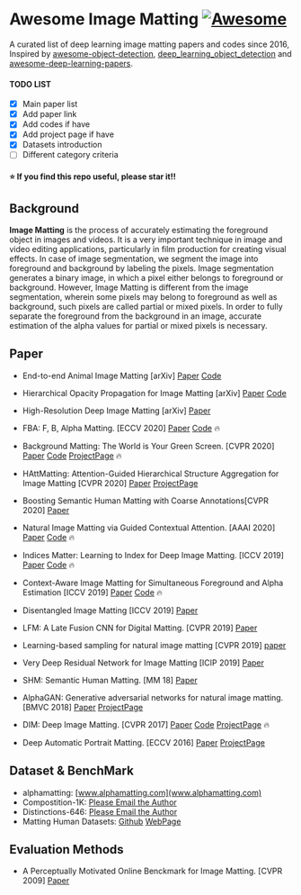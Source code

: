 # Awesome Image Matting [![Awesome](https://awesome.re/badge.svg)](https://awesome.re)

A curated list of deep learning image matting papers and codes since 2016, Inspired by [awesome-object-detection](https://github.com/amusi/awesome-object-detection), [deep_learning_object_detection](https://github.com/hoya012/deep_learning_object_detection) and [awesome-deep-learning-papers](https://github.com/terryum/awesome-deep-learning-papers).

#### TODO LIST

- [x] Main paper list
- [x] Add paper link
- [x] Add codes if have
- [x] Add project page if have
- [x] Datasets introduction
- [ ] Different category criteria

#### :star: If you find this repo useful, please star it!!

## Background

**Image Matting** is the process of accurately estimating the foreground object in images and videos. It is a very important technique in image and video editing applications, particularly in film production for creating visual effects. In case of image segmentation, we segment the image into foreground and background by labeling the pixels. Image segmentation generates a binary image, in which a pixel either belongs to foreground or background. However, Image Matting is different from the image segmentation, wherein some pixels may belong to foreground as well as background, such pixels are called partial or mixed pixels. In order to fully separate the foreground from the background in an image, accurate estimation of the alpha values for partial or mixed pixels is necessary.

## Paper

- End-to-end Animal Image Matting [arXiv] [Paper](https://arxiv.org/pdf/2010.16188.pdf) [Code](https://github.com/JizhiziLi/animal-matting)

- Hierarchical Opacity Propagation for Image Matting [arXiv] [Paper](https://arxiv.org/pdf/2004.03249.pdf) [Code](https://github.com/Yaoyi-Li/HOP-Matting)

- High-Resolution Deep Image Matting [arXiv] [Paper](https://arxiv.org/abs/2009.06613)

- FBA: F, B, Alpha Matting. [ECCV 2020] [Paper](https://arxiv.org/abs/2003.07711) [Code](https://github.com/MarcoForte/FBA_Matting) :fire:

- Background Matting: The World is Your Green Screen. [CVPR 2020] [Paper](https://arxiv.org/pdf/2004.00626v2.pdf) [Code](https://github.com/senguptaumd/Background-Matting) [ProjectPage](https://grail.cs.washington.edu/projects/background-matting/) :fire:

- HAttMatting: Attention-Guided Hierarchical Structure Aggregation for Image Matting [CVPR 2020] [Paper](http://openaccess.thecvf.com/content_CVPR_2020/papers/Qiao_Attention-Guided_Hierarchical_Structure_Aggregation_for_Image_Matting_CVPR_2020_paper.pdf) [ProjectPage](https://wukaoliu.github.io/HAttMatting/)

- Boosting Semantic Human Matting with Coarse Annotations[CVPR 2020] [Paper](https://arxiv.org/pdf/2004.04955.pdf)

- Natural Image Matting via Guided Contextual Attention. [AAAI 2020] [Paper](http://arxiv.org/abs/2001.04069) [Code](https://github.com/Yaoyi-Li/GCA-Matting) :fire: 

- Indices Matter: Learning to Index for Deep Image Matting. [ICCV 2019] [Paper](https://arxiv.org/abs/1908.00672) [Code](https://github.com/poppinace/indexnet_matting) :fire: 

- Context-Aware Image Matting for Simultaneous Foreground and Alpha Estimation [ICCV 2019] [Paper](https://arxiv.org/pdf/1909.09725v2.pdf) [Code](https://github.com/hqqxyy/Context-Aware-Matting) :fire: 

- Disentangled Image Matting [ICCV 2019] [Paper](https://arxiv.org/abs/1909.04686)

- LFM: A Late Fusion CNN for Digital Matting. [CVPR 2019] [Paper](https://openaccess.thecvf.com/content_CVPR_2019/papers/Zhang_A_Late_Fusion_CNN_for_Digital_Matting_CVPR_2019_paper.pdf)

- Learning-based sampling for natural image matting [CVPR 2019] [paper](http://openaccess.thecvf.com/content_CVPR_2019/papers/Tang_Learning-Based_Sampling_for_Natural_Image_Matting_CVPR_2019_paper.pdf)

- Very Deep Residual Network for Image Matting [ICIP 2019] [Paper](https://ieeexplore.ieee.org/stamp/stamp.jsp?tp=&arnumber=8803682)

- SHM: Semantic Human Matting. [MM 18] [Paper](https://arxiv.org/pdf/1809.01354.pdf)

- AlphaGAN: Generative adversarial networks for natural image matting. [BMVC 2018] [Paper](https://arxiv.org/abs/1807.10088) [ProjectPage](https://v-sense.scss.tcd.ie/research/deep-learning/alphagan-generative-adversarial-networks-for-natural-image-matting/)

- DIM: Deep Image Matting. [CVPR 2017] [Paper](https://arxiv.org/abs/1703.03872) [Code](https://github.com/foamliu/Deep-Image-Matting-PyTorch) [ProjectPage](https://sites.google.com/view/deepimagematting) :fire: 

- Deep Automatic Portrait Matting. [ECCV 2016] [Paper](http://www.cse.cuhk.edu.hk/~leojia/projects/automatting/papers/deepmatting.pdf) [ProjectPage](http://www.cse.cuhk.edu.hk/~leojia/projects/automatting/index.html) 


## Dataset & BenchMark

- alphamatting: [www.alphamatting.com](www.alphamatting.com)
- Compostition-1K: [Please Email the Author](https://sites.google.com/view/deepimagematting)
- Distinctions-646: [Please Email the Author](https://wukaoliu.github.io/HAttMatting/)
- Matting Human Datasets: [Github](https://github.com/aisegmentcn/matting_human_datasets) [WebPage](www.aisegment.com)

## Evaluation Methods
- A Perceptually Motivated Online Benckmark for Image Matting. [CVPR 2009] [Paper](https://www.microsoft.com/en-us/research/publication/a-perceptually-motivated-online-benchmark-for-image-matting/)
